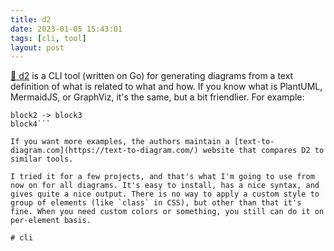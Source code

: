 ```yaml
---
title: d2
date: 2023-01-05 15:43:01
tags: [cli, tool]
layout: post
---
```


[🔧 d2](https://github.com/terrastruct/d2) is a CLI tool (written on Go) for generating diagrams from a text definition of what is related to what and how. If you know what is PlantUML, MermaidJS, or GraphViz, it's the same, but a bit friendlier. For example:

```block1 -> block2: text on arrow
block2 -> block3
block4```

If you want more examples, the authors maintain a [text-to-diagram.com](https://text-to-diagram.com/) website that compares D2 to similar tools.

I tried it for a few projects, and that's what I'm going to use from now on for all diagrams. It's easy to install, has a nice syntax, and gives quite a nice output. There is no way to apply a custom style to group of elements (like `class` in CSS), but other than that it's fine. When you need custom colors or something, you still can do it on per-element basis.

# cli
